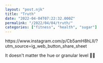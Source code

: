 ```yaml
---
layout: "post.njk"
title: "Truth"
date: "2022-04-04T07:22:32.000Z"
permalink: "/2022/04/04/truth/"
categories: ["fitness", "health", "sugar"]
---
```


<!-- wp:paragraph -->
<p>https://www.instagram.com/p/Cb5amH8hLII/?utm_source=ig_web_button_share_sheet</p>
<!-- /wp:paragraph -->

<!-- wp:paragraph -->
<p>It doesn't matter the hue or granular level 🔆💁</p>
<!-- /wp:paragraph -->
